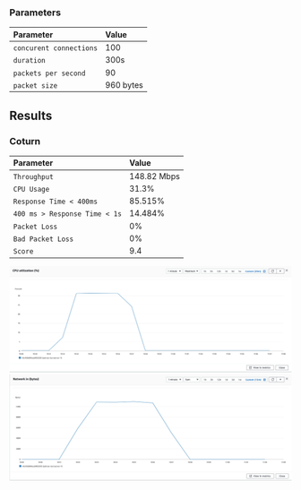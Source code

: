 
### Parameters

| Parameter | Value                |
| :-------- |:------------------------- |
| `concurent connections` | 100 |
| `duration` | 300s |
| `packets per second` | 90 |
| `packet size` | 960 bytes |

## Results

### Coturn
| Parameter | Value                |
| :-------- |:------------------------- |
| `Throughput` | 148.82 Mbps |
| `CPU Usage` | 31.3% |
| `Response Time < 400ms` | 85.515% |
| `400 ms > Response Time < 1s` | 14.484% |
| `Packet Loss` | 0% |
| `Bad Packet Loss` | 0% |
| `Score` | 9.4 |



![CPU](cpu.png)
![Network In (Bytes)](network-in.png)
